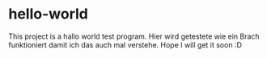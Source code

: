 # hello-world
This project is a hallo world test program. 
Hier wird getestete wie ein Brach funktioniert damit ich das auch mal verstehe.
Hope I will get it soon :D

